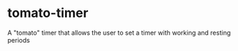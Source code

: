 # tomato-timer
A "tomato" timer that allows the user to set a timer with working and resting periods
